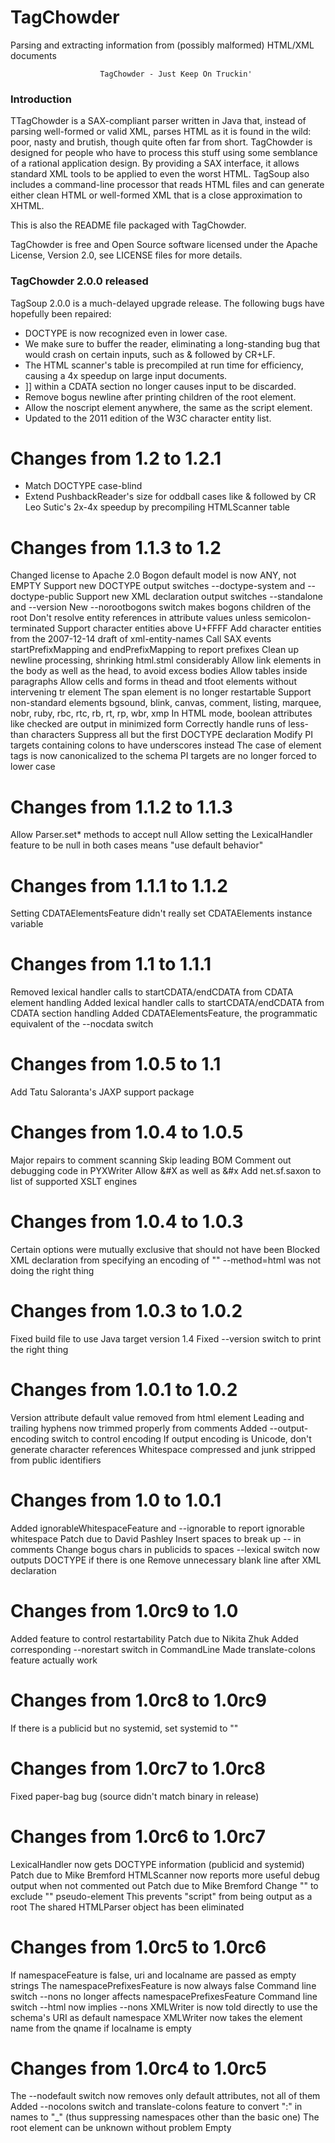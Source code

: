 # TagChowder
Parsing and extracting information from (possibly malformed) HTML/XML documents

                        TagChowder - Just Keep On Truckin'

### Introduction

TTagChowder is a SAX-compliant parser written in Java that, instead of parsing well-formed or valid XML, parses HTML as it is found in the wild: poor, nasty and brutish, though quite often far from short. TagChowder is designed for people who have to process this stuff using some semblance of a rational application design. By providing a SAX interface, it allows standard XML tools to be applied to even the worst HTML. TagSoup also includes a command-line processor that reads HTML files and can generate either clean HTML or well-formed XML that is a close approximation to XHTML.

This is also the README file packaged with TagChowder.

TagChowder is free and Open Source software licensed under the Apache License, Version 2.0, see LICENSE files for more details.

### TagChowder 2.0.0 released

TagSoup 2.0.0 is a much-delayed upgrade release. The following bugs have hopefully been repaired:

 - DOCTYPE is now recognized even in lower case.
 - We make sure to buffer the reader, eliminating a long-standing bug that would crash on certain inputs, such as & followed by CR+LF.
 - The HTML scanner's table is precompiled at run time for efficiency, causing a 4x speedup on large input documents.
 - ]] within a CDATA section no longer causes input to be discarded.
 - Remove bogus newline after printing children of the root element.
 - Allow the noscript element anywhere, the same as the script element.
 - Updated to the 2011 edition of the W3C character entity list.
 
 Changes from 1.2 to 1.2.1
=========================
 - Match DOCTYPE case-blind
 - Extend PushbackReader's size for oddball cases like & followed by CR
Leo Sutic's 2x-4x speedup by precompiling HTMLScanner table

Changes from 1.1.3 to 1.2
=========================
Changed license to Apache 2.0
Bogon default model is now ANY, not EMPTY
Support new DOCTYPE output switches --doctype-system and --doctype-public
Support new XML declaration output switches --standalone and --version
New --norootbogons switch makes bogons children of the root
Don't resolve entity references in attribute values unless semicolon-terminated
Support character entities above U+FFFF
Add character entities from the 2007-12-14 draft of xml-entity-names
Call SAX events startPrefixMapping and endPrefixMapping to report prefixes
Clean up newline processing, shrinking html.stml considerably
Allow link elements in the body as well as the head, to avoid excess bodies
Allow tables inside paragraphs
Allow cells and forms in thead and tfoot elements without intervening tr element
The span element is no longer restartable
Support non-standard elements bgsound, blink, canvas, comment, listing,
	marquee, nobr, ruby, rbc, rtc, rb, rt, rp, wbr, xmp
In HTML mode, boolean attributes like checked are output in minimized form
Correctly handle runs of less-than characters
Suppress all but the first DOCTYPE declaration
Modify PI targets containing colons to have underscores instead
The case of element tags is now canonicalized to the schema
PI targets are no longer forced to lower case

Changes from 1.1.2 to 1.1.3
===========================
Allow Parser.set* methods to accept null
Allow setting the LexicalHandler feature to be null
	in both cases means "use default behavior"

Changes from 1.1.1 to 1.1.2
===========================
Setting CDATAElementsFeature didn't really set CDATAElements instance variable

Changes from 1.1 to 1.1.1
=========================
Removed lexical handler calls to startCDATA/endCDATA from CDATA element handling
Added lexical handler calls to startCDATA/endCDATA from CDATA section handling
Added CDATAElementsFeature, the programmatic equivalent of the --nocdata switch

Changes from 1.0.5 to 1.1
=========================
Add Tatu Saloranta's JAXP support package

Changes from 1.0.4 to 1.0.5
===========================
Major repairs to comment scanning
Skip leading BOM
Comment out debugging code in PYXWriter
Allow &#X as well as &#x
Add net.sf.saxon to list of supported XSLT engines

Changes from 1.0.4 to 1.0.3
===========================
Certain options were mutually exclusive that should not have been
Blocked XML declaration from specifying an encoding of ""
--method=html was not doing the right thing

Changes from 1.0.3 to 1.0.2
===========================
Fixed build file to use Java target version 1.4
Fixed --version switch to print the right thing

Changes from 1.0.1 to 1.0.2
===========================
Version attribute default value removed from html element
Leading and trailing hyphens now trimmed properly from comments
Added --output-encoding switch to control encoding
If output encoding is Unicode, don't generate character references
Whitespace compressed and junk stripped from public identifiers

Changes from 1.0 to 1.0.1
=========================
Added ignorableWhitespaceFeature and --ignorable to report ignorable whitespace
	Patch due to David Pashley
Insert spaces to break up -- in comments
Change bogus chars in publicids to spaces
--lexical switch now outputs DOCTYPE if there is one
Remove unnecessary blank line after XML declaration

Changes from 1.0rc9 to 1.0
==========================
Added feature to control restartability
	Patch due to Nikita Zhuk
Added corresponding --norestart switch in CommandLine
Made translate-colons feature actually work

Changes from 1.0rc8 to 1.0rc9
=============================
If there is a publicid but no systemid, set systemid to ""

Changes from 1.0rc7 to 1.0rc8
=============================
Fixed paper-bag bug (source didn't match binary in release)

Changes from 1.0rc6 to 1.0rc7
=============================
LexicalHandler now gets DOCTYPE information (publicid and systemid)
	Patch due to Mike Bremford
HTMLScanner now reports more useful debug output when not commented out
	Patch due to Mike Bremford
Change "<memberOfAny>" to exclude "<root>" pseudo-element
	This prevents "script" from being output as a root
The shared HTMLParser object has been eliminated

Changes from 1.0rc5 to 1.0rc6
=============================
If namespaceFeature is false, uri and localname are passed as empty strings
The namespacePrefixesFeature is now always false
Command line switch --nons no longer affects namespacePrefixesFeature
Command line switch --html now implies --nons
XMLWriter is now told directly to use the schema's URI as default namespace
XMLWriter now takes the element name from the qname if localname is empty

Changes from 1.0rc4 to 1.0rc5
=============================
The --nodefault switch now removes only default attributes, not all of them
Added --nocolons switch and translate-colons feature to convert ":"
	in names to "_" (thus suppressing namespaces other than the basic one)
The root element can be unknown without problem
Empty <script/> and <style/> tags now work
Added all standard SAX2 features to feature hashtable
Reimplemented namespacePrefixes feature (broken since 1.0rc3)

Changes from 1.0rc3 to 1.0rc4
=============================
Remove trailing ? from processing instructions (in case the input is XHTML)
Added Javadocs for all SAX standard and TagSoup-specific features and properties
Fixed termination conditions for entity/character references
Fixed EOF-pushback bug that was generating bogus &#x65535; references
Added Parser feature and --nodefaults switch to ignore default attribute values
Added support for SAX Locator
Updated AFL license to version 3.0
Scanner buffer size increases as needed, allowing large attribute values
Look for various XSLT implementations as available (still fails in raw 5.0)
Clean up handling of XML empty tags and SGML minimized end-tags
Support proper options and help message internally
Use Hashtable in CommandLine class instead of HashMap
Do proper buffering of InputStream and Reader
Clean up content model of noframes element
Removed htmlMode in XMLWriter
Added support for XSLT output options METHOD=html and OMIT_XML_DECLARATION=yes
Command line option --html sets both of these
Wrote simple validator for TSSL schemas (tssl/tssl-validator.xslt)
Removed various validity problems in html.tssl
When processing a start-tag, don't restart elements that aren't in the new
	element's content model
Remove bogus double param in tssl.xslt

Changes from 1.0rc2 to 1.0rc3
=============================
Convert CR and CRLF to LF in comments and PIs
Force empty elements to close immediately
Match close tags of CDATA elements more precisely (but case-blind)
Process switches on the command line
Man page available

Changes from 1.0rc1 to 1.0rc2
=============================
Isolated & and &# now don't crash parser
TagSoup no longer depends on /dev/stdin existing
Refactored Parser class, removing main method to new CommandLine class
Changes to content models of form, button, table, and tr elements in html.tssl
'</scr' + 'ipt>' in a script element no longer terminates it
Introduced "uncloseability" of form and table elements
"pyxin" property specifies that input is in PYX format
Correctly cope with unexpected characters around colons, also with multiple colons
Correctly output comments with "--" in them (by adding a space)

Changes from 0.10.2 to 1.0rc1
=============================
Script can now appear anywhere
Switch -nocdata correctly implemented
Eliminated useless M_n constants in Schema
Introduced <memberofAny> and <isRoot> as alternatives to
	<memberOf> in TSSL
Allow prefixes in element names
Attributes are now normalized
Expanded public API for Element and ElementType
Javadoc improved

Changes from 0.10.1 to 0.10.2
=============================
Removed misfeature whereby > terminated a tag even inside quotes
Added licensing language to XSLT scripts, RELAX NG schemas
Removed long-standing mishandling of entity references in attributes
Cleaned up logic for converting junky strings to proper XML Names
Correctly handle empty tag that has no whitespace or attributes
Restore correct 0.9.3 handling of an apparent end-tag in a CDATA element
Added script element to content model of head element

Changes from 0.9.7 to 0.10.1 (there is no 0.10.0):
==================================================
Convert to XSLT configuration exclusively;
	Perl code and tab-separated tables are gone
Remove xmlns:* attributes
Append "_" to attribute names ending in ":"
Don't prepend "_" to an attribute name starting in "_"
Handle namespace prefixes in attributes:
	"xml" prefix is handled correctly
	other prefixes are mapped to "urn:x-prefix:foo"
Ignore XML declarations
-Dnocdata=true turns off F_CDATA on script and style elements
Fixed off-by-one errors in character references that made them uninterpreted
Start-tags ending in a minimized attribute are no longer being dropped
XML empty tags are now supported (though slashes are still allowed in
	unquoted attribute values)

Changes from 0.9.6 to 0.9.7:
============================
Upgraded AFL to version 2.1
Passed through newlines in character content (very old bug)

Changes from 0.9.5 to 0.9.6:
============================
Script element can appear directly in body
">" terminates a start-tag even inside a quoted attribute,
	to protect against unbalanced quotes
"_" is prepended to attributes that don't begin with a letter
Remove "xmlns" attributes from the input
All standard features can now be set
	(although there is no effect from doing so)
New "bogons-empty" feature can be set to false to give bogons
	 content model of ANY rather than EMPTY;
	-Dany switch sets this feature to false
TSSL now has an explicit group element to declare an element group
STML is a new XML format for modeling state-table changes
License updated to AFL 2.1

Changes from 0.9.4 to 0.9.5:
============================
S in the statetable now means \r and \n and \t as well as space
	(as was always intended; brain fart!)
Ins and del elements are now allowed everywhere
TSSL now correctly supports attributes that are legal on all elements

Changes from 0.9.3 to 0.9.4:
============================
Fixed paper-bag bug that revealed attribute type BOOLEAN to applications.
Obsolete ABSTRACT removed in favor of README.
Improved implementation of CDATA restart after bogus end-tag.
Allowed hyphen, underscore, and period in names as well as colon.
First cut at TagSoup Schema Language -- doesn't do anything yet.
Support CDATA sections on input.
Don't generate built-in entities within CDATA elements.

Changes from 0.9.2 to 0.9.3:
============================
Convenience main program "tagsoup" in bin directory.
Begin to integrate tests.
Introduced BOOLEAN type (currently just converted to NMTOKEN).
Features that actually work are now named constants in Parser.
Double root elements are really gone now.
ID attributes weren't being removed from restarted elements.
Fixed a bug that made unknown elements disappear in some cases.
Parser is now safely reusable.
PYXWriter and XMLWriter now implement LexicalHandler.
Parser reports comments, startCDATA, and endCDATA events to a LexicalHandler.
ScanHandler methods now throw only SAXException, not also IOException.
-Dlexical=true switch sets the ContentHandler as a LexicalHandler as well
	(XMLWriter prints comments, ignores CDATA sections; PYXWriter ignores all).
-Dreuse=true switch reuses a single Parser object (no great speed gain).
We now disallow an a element as the child of another a element.
An empty input is now treated as zero-length character content.
HTMLWriter is gone in favor of an extended XMLWriter with get/setHTMLMode methods.
CDATA elements only terminaate with matching end-tags (thanks to Sebastien Bardoux).

Changes from 0.9.1 to 0.9.2:
============================
No longer inserts bogus ; after unknown entity reference without ;.
Consecutive entity references now work correctly.
Setting namespaces and namespace-prefixes methods now works.
-Dnons=true option turns off namespace and prefix.
New feature http://www.ccil.org/~cowan/tagsoup/features/ignore-bogons"
	suppresses unknown start-tags (any end-tag will be automatically ignored).
-Dnobogons=true option turns ignore-bogons on.
Suppress unknown and/or empty initial start-tag always
	(prevents double root element).
Schema now allows style as an inline element, like script.
Schema now allows tr as a child of table to avoid problems with embedded tables.
Clear Parser instance variables to make Parsers properly reusable.

Changes from 0.9 to 0.9.1:
==========================
Incorporated patch for -jar support by Joseph Walton.
Incorporated patch for Megginson XMLWriter support by Joseph Walton.
Changed existing XMLWriter to HTMLWriter.
Rewrote Parsermain for better features, removed Tester class.
-Dnewline=true removed, now implied by -DHTML=true.
-Dfiles=true now used to generate separate outputs (old Tester behavior)
	with extension xhtml (removing any old extension).
Fixed nasty bug in HTMLScanner that was failing to fix unusual entities.
Don't attempt to smash whitespace to spaces any more.

Changes from 0.8 to 0.9:
========================
Ant-ified by Martin Rademacher.
Don't suppress colons in element names.
Entity problems fixed (I hope).
Can now set namespace and namespace-prefixes features (without effect).
Properly templatize HTMLModels.java.
Attributes are no longer in the HTML namespace.


### Taggle, a TagSoup in C++, available now

A company called JezUK has released Taggle, which is a straight port of TagSoup 1.2 to C++. It's a part of Arabica, a C++ XML toolkit providing SAX, DOM, XPath, and partial XSLT. I have no connection with JezUK (except apparently as source of inspiration).

The author says the code is alpha-quality now, so he'd appreciate lots of testers to shake out bugs. C++ users, go to it! Having a C++ port will be a real enhancement for TagSoup.

The code is currently in public Subversion: you can fetch it with

svn co svn://jezuk.dnsalias.net/jezuk/arabica/branches/tagsoup-port
.

### TagSoup 1.2 released

There are a great many changes, most of them fixes for long-standing bugs, in this release. Only the most important are listed here; for the rest, see the CHANGES file in the source distribution. Very special thanks to Jojo Dijamco, whose intensive efforts at debugging made this release a usable upgrade rather than a useless mass of undetected bugs.

 - As noted above, I have changed the license to Apache 2.0.

 - The default content model for bogons (unknown elements) is now ANY rather than EMPTY. This is a breaking change, which I have done only because there was so much demand for it. It can be undone on the command line with the --emptybogons switch, or programmatically with parser.setFeature(Parser.emptyBogonsFeature, true).

 - The processing of entity references in attribute values has finally been fixed to do what browsers do. That is, a reference is only recognized if it is properly terminated by a semicolon; otherwise it is treated as plain text. This means that URIs like foo?cdown=32&cup=42 are no longer seen as containing an instance of the ∪ character (whose name happens to be cup).

 - Several new switches have been added:

   --doctype-system and --doctype-public force a DOCTYPE declaration to be output and allow setting the system and public identifiers.

   --standalone and --version allow control of the XML declaration that is output. (Note that TagSoup's XML output is always version 1.0, even if you use --version=1.1.)

   --norootbogons causes unknown elements not to be allowed as the document root element. Instead, they are made children of the default root element (the html element for HTML).

 - The TagSoup core now supports character entities with values above U+FFFF. As a consequence, the HTML schema now supports all 2,210 standard character entities from the 2007-12-14 draft of XML Entity Definitions for Characters, except the 94 which require more than one Unicode character to represent.

 - The SAX events startPrefixMapping and endPrefixMapping are now being reported for all cases of foreign elements and attributes.
All bugs around newline processing on Windows should now be gone.

 - A number of content models have been loosened to allow elements to appear in new and non-standard (but commonly found) places. In particular, tables are now allowed inside paragraphs, against the letter of the W3C specification.
Since the span element is intended for fine control of appearance using CSS, it should never have been a restartable element. This very long-standing bug has now been fixed.

 - The following non-standard elements are now at least partly supported: bgsound, blink, canvas, comment, listing, marquee, nobr, rbc, rb, rp, rtc, rt, ruby, wbr, xmp.

 - In HTML output mode, boolean attributes like checked are now output as such, rather than in XML style as checked="checked".

 - Runs of < characters such as << and <<< are now handled correctly in text rather than being transformed into extremely bogus start-tags.

### What TagSoup does

TagSoup is designed as a parser, not a whole application; it isn't intended to permanently clean up bad HTML, as HTML Tidy does, only to parse it on the fly. Therefore, it does not convert presentation HTML to CSS or anything similar. It does guarantee well-structured results: tags will wind up properly nested, default attributes will appear appropriately, and so on.

The semantics of TagSoup are as far as practical those of actual HTML browsers. In particular, never, never will it throw any sort of syntax error: the TagSoup motto is "Just Keep On Truckin'". But there's much, much more. For example, if the first tag is LI, it will supply the application with enclosing HTML, BODY, and UL tags. Why UL? Because that's what browsers assume in this situation. For the same reason, overlapping tags are correctly restarted whenever possible: text like:

This is <B>bold, <I>bold italic, </b>italic, </i>normal text
gets correctly rewritten as:

This is <b>bold, <i>bold italic, </i></b><i>italic, </i>normal text.
By intention, TagSoup is small and fast. It does not depend on the existence of any framework other than SAX, and should be able to work with any framework that can accept SAX parsers. In particular, XOM is known to work.

You can replace the low-level HTML scanner with one based on Sean McGrath's PYX format (very close to James Clark's ESIS format). You can also supply an AutoDetector that peeks at the incoming byte stream and guesses a character encoding for it. Otherwise, the platform default is used. If you need an autodetector of character sets, consider trying to adapt the Mozilla one; if you succeed, let me know.

### The TSaxon XSLT-for-HTML processor

I am also distributing TSaxon, a repackaging of version 6.5.5 of Michael Kay's Saxon XSLT version 1.0 implementation that includes TagSoup. TSaxon is a drop-in replacement for Saxon, and can be used to process either HTML or XML documents with XSLT stylesheets.

### Note: TagSoup in Java 1.1

If you go through the TagSoup source and replace all references to HashMap with Hashtable and recompile, TagSoup will work fine in Java 1.1 VMs. Thanks to Thorbjørn Vinne for this discovery.


### Warning: TagSoup will not build on stock Java 5.x or 6.x!

Due to a bug in the versions of Xalan shipped with Java 5.x and 6.x, TagSoup will not build out of the box. You need to retrieve Saxon 6.5.5, which does not have the bug. Unpack the zipfile in an empty directory and copy the saxon.jar and saxon-xml-apis.jar files to $ANT_HOME/lib. The Ant build process for TagSoup will then notice that Saxon is available and use it instead.

In addition, if you are building on a Debian-derived distro, you will need to install not only the ant package but the ant-optional package as well.

### TagSoup as a stand-alone program

It is possible to run TagSoup as a program by saying java -jar tagsoup-1.2.1 [option ...] [file ...]. Files mentioned on the command line will be parsed individually. If no files are specified, the standard input is read.

The following options are understood:

--files
Output into individual files, with html extensions changed to xhtml. Otherwise, all output is sent to the standard output.
--html
Output is in clean HTML: the XML declaration is suppressed, as are end-tags for the known empty elements.
--omit-xml-declaration
The XML declaration is suppressed.
--method=html
End-tags for the known empty HTML elements are suppressed.
--doctype-system=systemid
Forces the output of a DOCTYPE declaration with the specified systemid.
--doctype-public=publicid
Forces the output of a DOCTYPE declaration with the specified publicid.
--version=version
Sets the version string in the XML declaration.
--standalone=[yes|no]
Sets the standalone declaration to yes or no.
--pyx
Output is in PYX format.
--pyxin
Input is in PYXoid format (need not be well-formed).
--nons
Namespaces are suppressed. Normally, all elements are in the XHTML 1.x namespace, and all attributes are in no namespace.
--nobogons
Bogons (unknown elements) are suppressed.
--nodefaults
Default attribute values are suppressed.
--nocolons
Explicit colons in element and attribute names are changed to underscores.
--norestart
don't restart any normally restartable elements.
--ignorable
Output whitespace in elements with element-only content.
--emptybogons
Bogons are given a content model of EMPTY rather than ANY.
--any
Bogons are given a content model of ANY rather than EMPTY (default).
--norootbogons
Bogons are not allowed to be root elements; make them subordinate to the root.
--lexical
Pass through HTML comments and DOCTYPE declarations. Has no effect when output is in PYX format.
--reuse
Reuse a single instance of TagSoup parser throughout. Normally, a new one is instantiated for each input file.
--nocdata
Change the content models of the script and style elements to treat them as ordinary #PCDATA (text-only) elements, as in XHTML, rather than with the special CDATA content model.
--encoding=encoding
Specify the input encoding. The default is the Java platform default.
--output-encoding=encoding
Specify the output encoding. The default is the Java platform default.
--help
Print help.
--version
Print the version number.

### SAX features and properties

TagSoup supports the following SAX features in addition to the standard ones:

http://www.ccil.org/~cowan/tagsoup/features/ignore-bogons
A value of "true" indicates that the parser will ignore unknown elements.
http://www.ccil.org/~cowan/tagsoup/features/bogons-empty
A value of "true" indicates that the parser will give unknown elements a content model of EMPTY; a value of "false", a content model of ANY.
http://www.ccil.org/~cowan/tagsoup/features/root-bogons
A value of "true" indicates that the parser will allow unknown elements to be the root of the output document.
http://www.ccil.org/~cowan/tagsoup/features/default-attributes
A value of "true" indicates that the parser will return default attribute values for missing attributes that have default values.
http://www.ccil.org/~cowan/tagsoup/features/translate-colons
A value of "true" indicates that the parser will translate colons into underscores in names.
http://www.ccil.org/~cowan/tagsoup/features/restart-elements
A value of "true" indicates that the parser will attempt to restart the restartable elements.
http://www.ccil.org/~cowan/tagsoup/features/ignorable-whitespace
A value of "true" indicates that the parser will transmit whitespace in element-only content via the SAX ignorableWhitespace callback. Normally this is not done, because HTML is an SGML application and SGML suppresses such whitespace.
http://www.ccil.org/~cowan/tagsoup/features/cdata-elements
A value of "true" indicates that the parser will process the script and style elements (or any elements with type='cdata' in the TSSL schema) as SGML CDATA elements (that is, no markup is recognized except the matching end-tag).
TagSoup supports the following SAX properties in addition to the standard ones:

http://www.ccil.org/~cowan/tagsoup/properties/scanner
Specifies the Scanner object this parser uses.
http://www.ccil.org/~cowan/tagsoup/properties/schema
Specifies the Schema object this parser uses.
http://www.ccil.org/~cowan/tagsoup/properties/auto-detector
Specifies the AutoDetector (for encoding detection) this parser uses.

### Other TagSoups and related things

TagSoup is written in the world's finest imperative programming language, as opposed to my TagSoup, which is written in perhaps the world's most widely used imperative programming language. As far as I can make out, TagSoup only lexes its input, and does not attempt to balance tags in the style of my TagSoup.

BeautifulSoup is closer to my TagSoup, but is written in Python and returns a parse tree. I believe its heuristics are hard-coded for HTML. There is a port to Ruby called RubyfulSoup.

There are a variety of other HTML SAX parsers written in Java, notably NekoHTML, JTidy (a port of the C library and tool HTML Tidy), and HTML Parser. All have their good and bad points: the general view around the Web seems to be that TagSoup is the slowest, but also the most robust and reliable.

Finally, there is a full port of my TagSoup to C++, but unfortunately it is currently trapped inside IBM. The process to release it as Open Source is under way, and I hope to feature it here some time soon.

### More information

I gave a presentation (a nocturne, so it's not on the schedule) at Extreme Markup Languages 2004 about TagSoup, updated from the one presented in 2002 at the New York City XML SIG and at XML 2002. This is the main high-level documentation about how TagSoup works. Formats: OpenDocument Powerpoint PDF.

I also had people add "evil" HTML to a large poster so that I could clean it up; View Source is probably more useful than ordinary browsing. The original instructions were:

SOUPE DE BALISES (BE EVIL)!
Ecritez une balise ouvrante (sans attributs)
ou fermante HTML ici, s.v.p.

There is a tagsoup-friends mailing list hosted at Google Groups. You can join via the Web, or by sending a blank email to tagsoup-friends-subscribe@googlegroups.com. The archives are open to all.

Online TagSoup processing for publicly accessible HTML documents is now available courtesy of Leigh Dodds.

### Attribution

This project forked from TagSoup library by John Cowan (org.ccil.cowan.tagsoup.tagsoup.1.2.1, http://vrici.lojban.org/~cowan/XML/tagsoup/).
